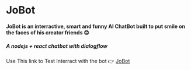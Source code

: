 # JoBot
**JoBot is an interractive, smart and funny AI ChatBot built to put smile on the faces of his creator friends 😊**
##### A nodejs + react chatbot with dialogflow
Use This link to Test Interract with the bot 👉 [JoBot](https://jobots.herokuapp.com/)

